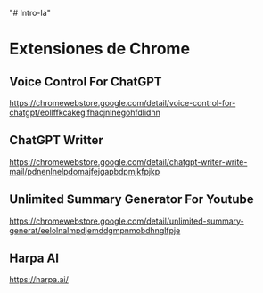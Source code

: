 "# Intro-Ia" 

# Extensiones de Chrome
## Voice Control For ChatGPT
https://chromewebstore.google.com/detail/voice-control-for-chatgpt/eollffkcakegifhacjnlnegohfdlidhn
## ChatGPT Writter
https://chromewebstore.google.com/detail/chatgpt-writer-write-mail/pdnenlnelpdomajfejgapbdpmjkfpjkp
## Unlimited Summary Generator For Youtube
https://chromewebstore.google.com/detail/unlimited-summary-generat/eelolnalmpdjemddgmpnmobdhnglfpje
## Harpa AI
https://harpa.ai/
